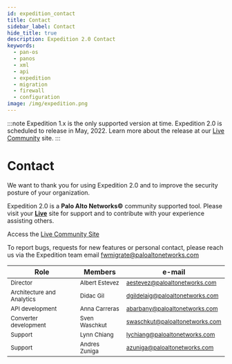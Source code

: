 ```yaml
---
id: expedition_contact
title: Contact
sidebar_label: Contact
hide_title: true
description: Expedition 2.0 Contact
keywords:
  - pan-os
  - panos
  - xml
  - api
  - expedition
  - migration
  - firewall
  - configuration
image: /img/expedition.png  
---  
```


:::note
Expedition 1.x is the only supported version at time. Expedition 2.0 is scheduled to release in May, 2022. Learn more about the release at our [Live Community](https://live.paloaltonetworks.com/t5/expedition-articles/expedition-2-0-release-date-postponed/ta-p/423747) site.
:::  

# Contact
We want to thank you for using Expedition 2.0 and to improve the security posture of your organization.

Expedition 2.0 is a **Palo Alto Networks©** community supported tool. Please visit your <a href="https://live.paloaltonetworks.com/t5/expedition-migration-tool/ct-p/migration_tool">**Live**</a> site for support and to contribute with your
experience assisting others.

Access the <a href="https://live.paloaltonetworks.com/t5/expedition-migration-tool/ct-p/migration_tool"> Live Community Site </a> 

To report bugs, requests for new features or personal contact, please reach us via the Expedition team email <fwmigrate@paloaltonetworks.com>

| Role                                        | Members                        | e-mail                                           |
|---------------------------------------------|--------------------------------|--------------------------------------------------|
|  <small>Director                   </small> | <small>Albert Estevez</small>  | <small><aestevez@paloaltonetworks.com></small>   |
|  <small>Architecture and Analytics </small> | <small>Didac Gil</small>       | <small><dgildelaig@paloaltonetworks.com></small> |
|  <small>API development            </small> | <small>Anna Carreras</small>   | <small><abarbany@paloaltonetworks.com></small>   |
|  <small>Converter development      </small> | <small>Sven Waschkut</small>   | <small><swaschkut@paloaltonetworks.com></small>  |
|  <small>Support                    </small> | <small>Lynn Chiang</small>     | <small><lychiang@paloaltonetworks.com></small>   |
|  <small>Support                    </small> | <small>Andres Zuniga</small>   | <small><azuniga@paloaltonetworks.com></small>    |
